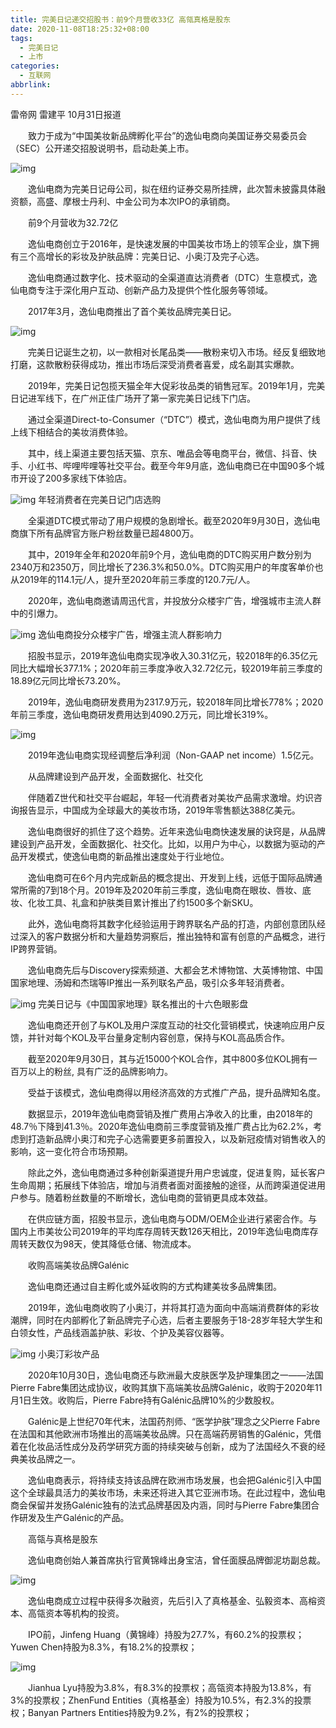 ```yaml
---
title: 完美日记递交招股书：前9个月营收33亿 高瓴真格是股东
date: 2020-11-08T18:25:32+08:00
tags:
  - 完美日记
  - 上市
categories:
  - 互联网
abbrlink:
---
```


雷帝网 雷建平 10月31日报道

　　致力于成为“中国美妆新品牌孵化平台”的逸仙电商向美国证券交易委员会（SEC）公开递交招股说明书，启动赴美上市。

![img](https://cdn.jsdelivr.net/gh/yakeing/Documentation@main/Hexo/images/2976-kcieyvy9072834.jpg)

　　逸仙电商为完美日记母公司，拟在纽约证券交易所挂牌，此次暂未披露具体融资额，高盛、摩根士丹利、中金公司为本次IPO的承销商。

　　前9个月营收为32.72亿

　　逸仙电商创立于2016年，是快速发展的中国美妆市场上的领军企业，旗下拥有三个高增长的彩妆及护肤品牌：完美日记、小奥汀及完子心选。

　　逸仙电商通过数字化、技术驱动的全渠道直达消费者（DTC）生意模式，逸仙电商专注于深化用户互动、创新产品力及提供个性化服务等领域。

　　2017年3月，逸仙电商推出了首个美妆品牌完美日记。

![img](https://cdn.jsdelivr.net/gh/yakeing/Documentation@main/Hexo/images/2f62-kcieyvy9072868.jpg)

　　完美日记诞生之初，以一款相对长尾品类——散粉来切入市场。经反复细致地打磨，这款散粉获得成功，推出市场后深受消费者喜爱，成名副其实爆款。

　　2019年，完美日记包揽天猫全年大促彩妆品类的销售冠军。2019年1月，完美日记进军线下，在广州正佳广场开了第一家完美日记线下门店。

　　通过全渠道Direct-to-Consumer（“DTC”）模式，逸仙电商为用户提供了线上线下相结合的美妆消费体验。

　　其中，线上渠道主要包括天猫、京东、唯品会等电商平台，微信、抖音、快手、小红书、哔哩哔哩等社交平台。截至今年9月底，逸仙电商已在中国90多个城市开设了200多家线下体验店。

![img](https://cdn.jsdelivr.net/gh/yakeing/Documentation@main/Hexo/images/ade9-kcieyvy9072884.jpg)
年轻消费者在完美日记门店选购

　　全渠道DTC模式带动了用户规模的急剧增长。截至2020年9月30日，逸仙电商旗下所有品牌官方账户粉丝数量已超4800万。

　　其中，2019年全年和2020年前9个月，逸仙电商的DTC购买用户数分别为2340万和2350万，同比增长了236.3%和50.0%。DTC购买用户的年度客单价也从2019年的114.1元/人，提升至2020年前三季度的120.7元/人。

　　2020年，逸仙电商邀请周迅代言，并投放分众楼宇广告，增强城市主流人群中的引爆力。

![img](https://cdn.jsdelivr.net/gh/yakeing/Documentation@main/Hexo/images/265a-kcieyvy9072915.jpg)
逸仙电商投分众楼宇广告，增强主流人群影响力

　　招股书显示，2019年逸仙电商实现净收入30.31亿元，较2018年的6.35亿元同比大幅增长377.1%；2020年前三季度净收入32.72亿元，较2019年前三季度的18.89亿元同比增长73.20%。

　　2019年，逸仙电商研发费用为2317.9万元，较2018年同比增长778%；2020年前三季度，逸仙电商研发费用达到4090.2万元，同比增长319%。

![img](https://cdn.jsdelivr.net/gh/yakeing/Documentation@main/Hexo/images/3ff1-kcieyvy9072928.jpg)

　　2019年逸仙电商实现经调整后净利润（Non-GAAP net income）1.5亿元。

　　从品牌建设到产品开发，全面数据化、社交化

　　伴随着Z世代和社交平台崛起，年轻一代消费者对美妆产品需求激增。灼识咨询报告显示，中国成为全球最大的美妆市场，2019年零售额达388亿美元。

　　逸仙电商很好的抓住了这个趋势。近年来逸仙电商快速发展的诀窍是，从品牌建设到产品开发，全面数据化、社交化。比如，以用户为中心，以数据为驱动的产品开发模式，使逸仙电商的新品推出速度处于行业地位。

　　逸仙电商可在6个月内完成新品的概念提出、开发到上线，远低于国际品牌通常所需的7到18个月。2019年及2020年前三季度，逸仙电商在眼妆、唇妆、底妆、化妆工具、礼盒和护肤类目累计推出了约1500多个新SKU。

　　此外，逸仙电商将其数字化经验运用于跨界联名产品的打造，内部创意团队经过深入的客户数据分析和大量趋势洞察后，推出独特和富有创意的产品概念，进行IP跨界营销。

　　逸仙电商先后与Discovery探索频道、大都会艺术博物馆、大英博物馆、中国国家地理、汤姆和杰瑞等IP推出一系列联名产品，吸引众多年轻消费者。

![img](https://cdn.jsdelivr.net/gh/yakeing/Documentation@main/Hexo/images/2090-kcieyvy9072958.jpg)
完美日记与《中国国家地理》联名推出的十六色眼影盘

　　逸仙电商还开创了与KOL及用户深度互动的社交化营销模式，快速响应用户反馈，并针对每个KOL及平台量身定制内容创意，保持与KOL高品质合作。

　　截至2020年9月30日，其与近15000个KOL合作，其中800多位KOL拥有一百万以上的粉丝, 具有广泛的品牌影响力。

　　受益于该模式，逸仙电商得以用经济高效的方式推广产品，提升品牌知名度。

　　数据显示，2019年逸仙电商营销及推广费用占净收入的比重，由2018年的48.7％下降到41.3％。2020年逸仙电商前三季度营销及推广费占比为62.2%，考虑到打造新品牌小奥汀和完子心选需要更多前置投入，以及新冠疫情对销售收入的影响，这一变化符合市场预期。

　　除此之外，逸仙电商通过多种创新渠道提升用户忠诚度，促进复购，延长客户生命周期；拓展线下体验店，增加与消费者面对面接触的途径，从而跨渠道促进用户参与。随着粉丝数量的不断增长，逸仙电商的营销更具成本效益。

　　在供应链方面，招股书显示，逸仙电商与ODM/OEM企业进行紧密合作。与国内上市美妆公司2019年的平均库存周转天数126天相比，2019年逸仙电商库存周转天数仅为98天，使其降低仓储、物流成本。

　　收购高端美妆品牌Galénic

　　逸仙电商还通过自主孵化或外延收购的方式构建美妆多品牌集团。

　　2019年，逸仙电商收购了小奥汀，并将其打造为面向中高端消费群体的彩妆潮牌，同时在内部孵化了新品牌完子心选，后者主要服务于18-28岁年轻大学生和白领女性，产品线涵盖护肤、彩妆、个护及美容仪器等。

![img](https://cdn.jsdelivr.net/gh/yakeing/Documentation@main/Hexo/images/4435-kcieyvy9072979.jpg)
小奥汀彩妆产品

　　2020年10月30日，逸仙电商还与欧洲最大皮肤医学及护理集团之一——法国Pierre Fabre集团达成协议，收购其旗下高端美妆品牌Galénic，收购于2020年11月1日生效。收购后，Pierre Fabre持有Galénic品牌10%的少数股权。

　　Galénic是上世纪70年代末，法国药剂师、“医学护肤”理念之父Pierre Fabre在法国和其他欧洲市场推出的高端美妆品牌。只在高端药房销售的Galénic，凭借着在化妆品活性成分及药学研究方面的持续突破与创新，成为了法国经久不衰的经典美妆品牌之一。

　　逸仙电商表示，将持续支持该品牌在欧洲市场发展，也会把Galénic引入中国这个全球最具活力的美妆市场，未来还将进入其它亚洲市场。在此过程中，逸仙电商会保留并发扬Galénic独有的法式品牌基因及内涵，同时与Pierre Fabre集团合作研发及生产Galénic的产品。

　　高瓴与真格是股东

　　逸仙电商创始人兼首席执行官黄锦峰出身宝洁，曾任面膜品牌御泥坊副总裁。

![img](https://cdn.jsdelivr.net/gh/yakeing/Documentation@main/Hexo/images/55c4-kcieyvy9073012.jpg)

　　逸仙电商成立过程中获得多次融资，先后引入了真格基金、弘毅资本、高榕资本、高瓴资本等机构的投资。

　　IPO前，Jinfeng Huang（黄锦峰）持股为27.7%，有60.2%的投票权；Yuwen Chen持股为8.3%，有18.2%的投票权；

![img](https://cdn.jsdelivr.net/gh/yakeing/Documentation@main/Hexo/images/e204-kcieyvy9073060.jpg)

　　Jianhua Lyu持股为3.8%，有8.3%的投票权；高瓴资本持股为13.8%，有3%的投票权；ZhenFund Entities（真格基金）持股为10.5%，有2.3%的投票权；Banyan Partners Entities持股为9.2%，有2%的投票权；